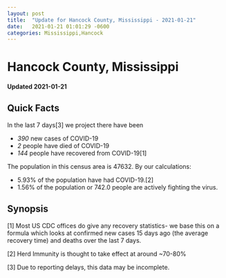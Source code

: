 ```yaml
---
layout: post
title:  "Update for Hancock County, Mississippi - 2021-01-21"
date:   2021-01-21 01:01:29 -0600
categories: Mississippi,Hancock
---
```


# Hancock County, Mississippi
#### Updated 2021-01-21

## Quick Facts

In the last 7 days[3] we project there have been
- *390* new cases of COVID-19
- *2* people have died of COVID-19
- *144* people have recovered from COVID-19[1]

The population in this census area is 47632. By our calculations:
- 5.93% of the population have had COVID-19.[2]
- 1.56% of the population or 742.0 people are actively fighting the virus.

## Synopsis




[1] Most US CDC offices do give any recovery statistics- we base this on a formula which looks at confirmed new cases
15 days ago (the average recovery time) and deaths over the last 7 days.

[2] Herd Immunity is thought to take effect at around ~70-80%

[3] Due to reporting delays, this data may be incomplete.
 
    